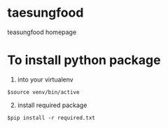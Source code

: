 # taesungfood
teasungfood homepage

# To install python package
1. into your virtualenv

`$source venv/bin/active`

2. install required package

`$pip install -r required.txt`

